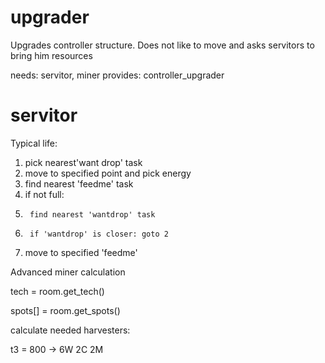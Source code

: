 # upgrader #

Upgrades controller structure. Does not like to move and asks servitors to bring him resources

needs: servitor, miner
provides: controller_upgrader

# servitor #

Typical life:

1. pick nearest'want drop' task
2. move to specified point and pick energy
3. find nearest 'feedme' task 
4. if not full:
5.		find nearest 'wantdrop' task
6.		if 'wantdrop' is closer: goto 2
7. move to specified 'feedme'



Advanced miner calculation

tech = room.get_tech() 

spots[] = room.get_spots()

calculate needed harvesters:

t3 = 800 -> 6W 2C 2M
